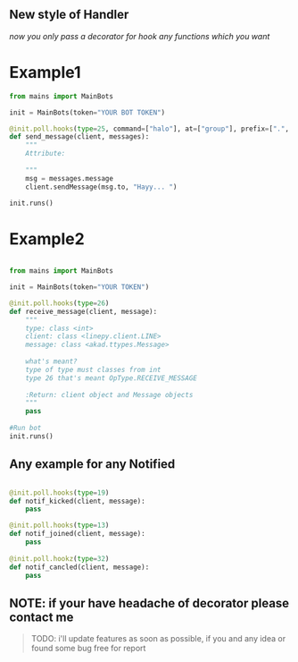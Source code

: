 ## New style of Handler

*now you only pass a decorator for hook any functions which you want*

# Example1
```python
from mains import MainBots

init = MainBots(token="YOUR BOT TOKEN")

@init.poll.hooks(type=25, command=["halo"], at=["group"], prefix=[".", "/"])
def send_message(client, messages):
    """
    Attribute:
    
    """
    msg = messages.message
    client.sendMessage(msg.to, "Hayy... ")
    
init.runs()
```

# Example2
```python

from mains import MainBots

init = MainBots(token="YOUR TOKEN")

@init.poll.hooks(type=26)
def receive_message(client, message):
    """
    type: class <int>
    client: class <linepy.client.LINE>
    message: class <akad.ttypes.Message>
    
    what's meant?
    type of type must classes from int
    type 26 that's meant OpType.RECEIVE_MESSAGE
    
    :Return: client object and Message objects
    """
    pass
    
#Run bot
init.runs()
```

## Any example for any Notified

```python

@init.poll.hooks(type=19)
def notif_kicked(client, message):
    pass

@init.poll.hooks(type=13)
def notif_joined(client, message):
    pass
    
@init.poll.hookz(type=32)
def notif_cancled(client, message):
    pass
```
## NOTE: if your have headache of decorator please contact me

> TODO: i'll update features as soon as possible, if you and any idea or found some bug free for report
